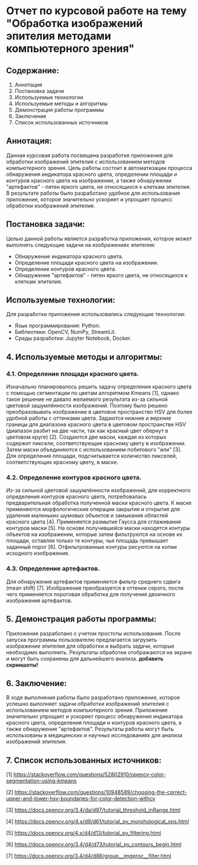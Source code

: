 # Отчет по курсовой работе на тему "Обработка изображений эпителия методами компьютерного зрения"

## Содержание:
1. Аннотация
2. Постановка задачи
3. Используемые технологии
4. Используемые методы и алгоритмы
5. Демонстрация работы программы
6. Заключение
7. Список использованных источников

## Аннотация:
Данная курсовая работа посвящена разработке приложения для обработки изображений эпителия с использованием методов компьютерного зрения. Цель работы состоит в автоматизации процесса обнаружения индикатора красного цвета, определении площади и контуров красного цвета на изображении, а также обнаружении "артефактов" - пятен яркого цвета, не относящихся к клеткам эпителия. В результате работы было разработано удобное для использования приложение, которое значительно ускоряет и упрощает процесс обработки изображений эпителия.

## Постановка задачи:
Целью данной работы является разработка приложения, которое может выполнять следующие задачи на изображениях эпителия:
- Обнаружение индикатора красного цвета.
- Определение площади красного цвета на изображении.
- Определение контуров красного цвета.
- Обнаружение "артефактов" - пятен яркого цвета, не относящихся к клеткам эпителия.

## Используемые технологии:
Для разработки приложения использовались следующие технологии:
- Язык программирования: Python.
- Библиотеки: OpenCV, NumPy, StreamLit.
- Среды разработки: Jupyter Notebook, Docker.

## 4. Используемые методы и алгоритмы:
### 4.1. Определение площади красного цвета.
Изначально планировалось решить задачу определения красного цвета с помощью сегментации по цветам алгоритмом Kmeans [1], однако такое решение не давало желаемого результата из-за сильной цветовой зашумлённости изображений. Поэтому было решено преобразовывать изображение в цветовое пространство HSV для более удобной работы с оттенками цвета. Задаются нижние и верхние границы для диапазона красного цвета в цветовом пространстве HSV (диапазон разбит на две части, так как красный цвет обернут в цветовом круге) [2]. Создаются две маски, каждая из которых содержит пиксели, соответствующие красному цвету в изображении. Затем маски объединяются с использованием побитового "или" [3]. Для определения площади, подсчитывается количество пикселей, соответствующих красному цвету, в маске.
### 4.2. Определение контуров красного цвета.
Из-за сильной цветовой зашумлённости изображений, для корректного определения контуров красного цвета, потребовалась предварительная обработка полученной маски красного цвета. К маске применяются морфологические операции закрытия и открытия для удаления маленьких шумовых объектов и замыкания областей красного цвета [4]. Применяется размытие Гаусса для сглаживания контуров маски [5]. На основе получившейся маски находятся контуры объектов на изображении, которые затем фильтруются на основе их площади, оставляя только те контуры, чья площадь превышает заданный порог [6]. Отфильтрованные контуры рисуются на копии исходного изображения.
### 4.3. Определение артефактов.
Для обнаружения артефактов применяется фильтр среднего сдвига (mean shift) [7]. Изображение преобразуется в оттенки серого, после чего применяется пороговая обработка для получения двоичного изображения артефактов.

## 5. Демонстрация работы программы:
Приложение разработано с учетом простоты использования. После запуска программы пользователю предлагается загрузить изображение эпителия для обработки и выбрать задачи, которые необходимо выполнить. Результаты обработки отображаются на экране и могут быть сохранены для дальнейшего анализа.
**добавить скриншоты!**

## 6. Заключение:
В ходе выполнения работы было разработано приложение, которое успешно выполняет задачи обработки изображений эпителия с использованием методов компьютерного зрения. Приложение значительно упрощает и ускоряет процесс обнаружения индикатора красного цвета, определения площади и контуров красного цвета, а также обнаружения "артефактов". Результаты работы могут быть использованы в медицинских и научных исследованиях для анализа изображений эпителия.

## 7. Список использованных источников:

[1] https://stackoverflow.com/questions/52802910/opencv-color-segmentation-using-kmeans

[2] https://stackoverflow.com/questions/10948589/choosing-the-correct-upper-and-lower-hsv-boundaries-for-color-detection-withcv

[3] https://docs.opencv.org/3.4/da/d97/tutorial_threshold_inRange.html

[4] https://docs.opencv.org/4.x/d9/d61/tutorial_py_morphological_ops.html

[5] https://docs.opencv.org/4.x/d4/d13/tutorial_py_filtering.html

[6] https://docs.opencv.org/3.4/d4/d73/tutorial_py_contours_begin.html

[7] https://docs.opencv.org/3.4/d4/d86/group__imgproc__filter.html
